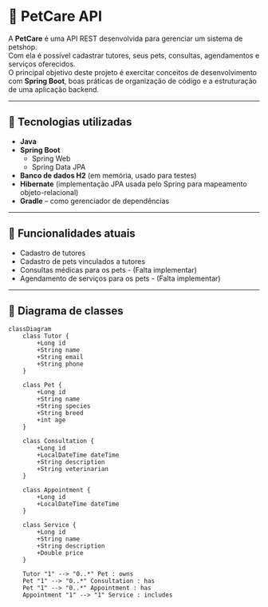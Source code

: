 # 🐾 PetCare API

A **PetCare** é uma API REST desenvolvida para gerenciar um sistema de petshop.  
Com ela é possível cadastrar tutores, seus pets, consultas, agendamentos e serviços oferecidos.  
O principal objetivo deste projeto é exercitar conceitos de desenvolvimento com **Spring Boot**, boas práticas de organização de código e a estruturação de uma aplicação backend.

---

## 🚀 Tecnologias utilizadas

- **Java**
- **Spring Boot**
  - Spring Web
  - Spring Data JPA
- **Banco de dados H2** (em memória, usado para testes)
- **Hibernate** (implementação JPA usada pelo Spring para mapeamento objeto-relacional)
- **Gradle** – como gerenciador de dependências

---

## 📌 Funcionalidades atuais

- Cadastro de tutores
- Cadastro de pets vinculados a tutores
- Consultas médicas para os pets - (Falta implementar)
- Agendamento de serviços para os pets - (Falta implementar)

---

## 🧩 Diagrama de classes

```mermaid
classDiagram
    class Tutor {
        +Long id
        +String name
        +String email
        +String phone
    }

    class Pet {
        +Long id
        +String name
        +String species
        +String breed
        +int age
    }

    class Consultation {
        +Long id
        +LocalDateTime dateTime
        +String description
        +String veterinarian
    }

    class Appointment {
        +Long id
        +LocalDateTime dateTime
    }

    class Service {
        +Long id
        +String name
        +String description
        +Double price
    }

    Tutor "1" --> "0..*" Pet : owns
    Pet "1" --> "0..*" Consultation : has
    Pet "1" --> "0..*" Appointment : has
    Appointment "1" --> "1" Service : includes
